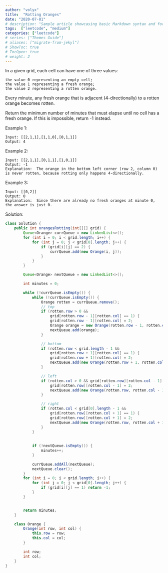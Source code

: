 ```yaml
---
author: "volyx"
title:  "Rotting Oranges"
date: "2020-07-01"
# description: "Sample article showcasing basic Markdown syntax and formatting for HTML elements."
tags:  ["leetcode", "medium"]
categories: ["leetcode"]
# series: ["Themes Guide"]
# aliases: ["migrate-from-jekyl"]
# ShowToc: true
# TocOpen: true
# weight: 2
---
```


In a given grid, each cell can have one of three values:

    the value 0 representing an empty cell;
    the value 1 representing a fresh orange;
    the value 2 representing a rotten orange.

Every minute, any fresh orange that is adjacent (4-directionally) to a rotten orange becomes rotten.

Return the minimum number of minutes that must elapse until no cell has a fresh orange.  If this is impossible, return -1 instead.

Example 1:
```
Input: [[2,1,1],[1,1,0],[0,1,1]]
Output: 4
```

Example 2:
```
Input: [[2,1,1],[0,1,1],[1,0,1]]
Output: -1
Explanation:  The orange in the bottom left corner (row 2, column 0) is never rotten, because rotting only happens 4-directionally.
```

Example 3:
```
Input: [[0,2]]
Output: 0
Explanation:  Since there are already no fresh oranges at minute 0, the answer is just 0.
```

Solution:

```java
class Solution {
    public int orangesRotting(int[][] grid) {
        Queue<Orange> currQueue = new LinkedList<>();
        for (int i = 0; i < grid.length; i++) {
            for (int j = 0; j < grid[0].length; j++) {
                if (grid[i][j] == 2) {
                    currQueue.add(new Orange(i, j));
                }
            }
        }

        Queue<Orange> nextQueue = new LinkedList<>();

        int minutes = 0;

        while (!currQueue.isEmpty()) {
            while (!currQueue.isEmpty()) {
                Orange rotten = currQueue.remove();
                // top
                if (rotten.row > 0 && 
                    grid[rotten.row - 1][rotten.col] == 1) {
                    grid[rotten.row - 1][rotten.col] = 2;
                    Orange orange = new Orange(rotten.row - 1, rotten.col);
                    nextQueue.add(orange);
                }

                // bottom
                if (rotten.row < grid.length - 1 && 
                    grid[rotten.row + 1][rotten.col] == 1) {
                    grid[rotten.row + 1][rotten.col] = 2;
                    nextQueue.add(new Orange(rotten.row + 1, rotten.col));
                }

                // left
                if (rotten.col > 0 && grid[rotten.row][rotten.col - 1] == 1) {
                    grid[rotten.row][rotten.col - 1] = 2;
                    nextQueue.add(new Orange(rotten.row, rotten.col - 1));
                }

                // right
                if (rotten.col < grid[0].length - 1 && 
                    grid[rotten.row][rotten.col + 1] == 1) {
                    grid[rotten.row][rotten.col + 1] = 2;
                    nextQueue.add(new Orange(rotten.row, rotten.col + 1));
                }
            }
            
            
            if (!nextQueue.isEmpty()) {
                minutes++;
            }

            currQueue.addAll(nextQueue);
            nextQueue.clear();
        }
        for (int i = 0; i < grid.length; i++) {
            for (int j = 0; j < grid[0].length; j++) {
                if (grid[i][j] == 1) return -1;
            }
        }


        return minutes;
    }

    class Orange {
        Orange(int row, int col) {
            this.row = row;
            this.col = col;
        }

        int row;
        int col;
    }
}

